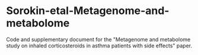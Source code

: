 # Sorokin-etal-Metagenome-and-metabolome
Code and supplementary document for the "Metagenome and metabolome study on inhaled corticosteroids in asthma patients with side effects" paper.
